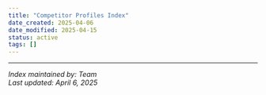 ```yaml
---
title: "Competitor Profiles Index"
date_created: 2025-04-06
date_modified: 2025-04-15
status: active
tags: []
---
```


---


*Index maintained by: Team*  
*Last updated: April 6, 2025*
